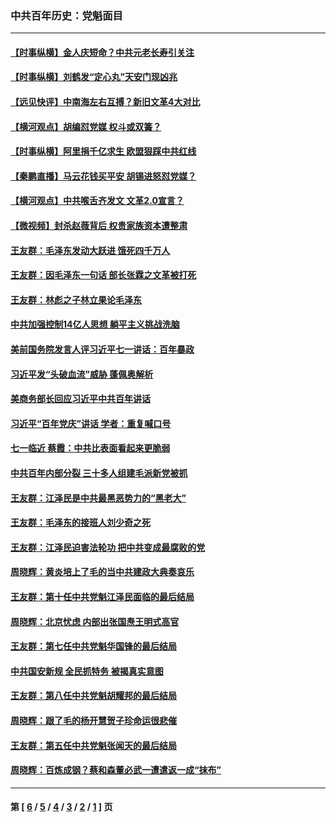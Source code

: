 ### 中共百年历史：党魁面目
---
#### [【时事纵横】金人庆短命？中共元老长寿引关注](../../pages/nf1176107/n13217934.md?09110430) 
#### [【时事纵横】刘鹤发“定心丸”天安门现凶兆](../../pages/nf1176107/n13215416.md?09110430) 
#### [【远见快评】中南海左右互搏？新旧文革4大对比](../../pages/nf1176107/n13214745.md?09110430) 
#### [【横河观点】胡编怼党媒 权斗或双簧？](../../pages/nf1176107/n13210864.md?09110430) 
#### [【时事纵横】阿里捐千亿求生 欧盟狠踩中共红线](../../pages/nf1176107/n13206431.md?09110430) 
#### [【秦鹏直播】马云花钱买平安 胡锡进怒怼党媒？](../../pages/nf1176107/n13206392.md?09110430) 
#### [【横河观点】中共喉舌齐发文 文革2.0宣言？](../../pages/nf1176107/n13201248.md?09110430) 
#### [【微视频】封杀赵薇背后 权贵家族资本遭整肃](../../pages/nf1176107/n13197798.md?09110430) 
#### [王友群：毛泽东发动大跃进 饿死四千万人](../../pages/nf1176107/n13177158.md?09110430) 
#### [王友群：因毛泽东一句话 部长张霖之文革被打死](../../pages/nf1176107/n13161711.md?09110430) 
#### [王友群：林彪之子林立果论毛泽东](../../pages/nf1176107/n13128622.md?09110430) 
#### [中共加强控制14亿人思想 躺平主义挑战洗脑](../../pages/nf1176107/n13094299.md?09110430) 
#### [美前国务院发言人评习近平七一讲话：百年暴政](../../pages/nf1176107/n13066986.md?09110430) 
#### [习近平发“头破血流”威胁 蓬佩奥解析](../../pages/nf1176107/n13063604.md?09110430) 
#### [美商务部长回应习近平中共百年讲话](../../pages/nf1176107/n13062903.md?09110430) 
#### [习近平“百年党庆”讲话 学者：重复喊口号](../../pages/nf1176107/n13061411.md?09110430) 
#### [七一临近 蔡霞：中共比表面看起来更脆弱](../../pages/nf1176107/n13056418.md?09110430) 
#### [中共百年内部分裂 三十多人组建毛派新党被抓](../../pages/nf1176107/n13044023.md?09110430) 
#### [王友群：江泽民是中共最黑恶势力的“黑老大”](../../pages/nf1176107/n13022180.md?09110430) 
#### [王友群：毛泽东的接班人刘少奇之死](../../pages/nf1176107/n12991772.md?09110430) 
#### [王友群：江泽民迫害法轮功 把中共变成最腐败的党](../../pages/nf1176107/n12947347.md?09110430) 
#### [周晓辉：黄炎培上了毛的当中共建政大典奏哀乐](../../pages/nf1176107/n12942780.md?09110430) 
#### [王友群：第十任中共党魁江泽民面临的最后结局](../../pages/nf1176107/n12933748.md?09110430) 
#### [周晓辉：北京忧虑 内部出张国焘王明式高官](../../pages/nf1176107/n12931709.md?09110430) 
#### [王友群：第七任中共党魁华国锋的最后结局](../../pages/nf1176107/n12918457.md?09110430) 
#### [中共国安新规 全民抓特务 被揭真实意图](../../pages/nf1176107/n12911615.md?09110430) 
#### [王友群：第八任中共党魁胡耀邦的最后结局](../../pages/nf1176107/n12902918.md?09110430) 
#### [周晓辉：跟了毛的杨开慧贺子珍命运很悲催](../../pages/nf1176107/n12877804.md?09110430) 
#### [王友群：第五任中共党魁张闻天的最后结局](../../pages/nf1176107/n12865420.md?09110430) 
#### [周晓辉：百炼成钢？蔡和森董必武一遭遣返一成“抹布”](../../pages/nf1176107/n12854806.md?09110430) 

---
#### 第 [ [6](./6.md?09110430) / [5](./5.md?09110430) / [4](./4.md?09110430) / [3](./3.md?09110430) / [2](./2.md?09110430) / [1](./1.md?09110430) ] 页
